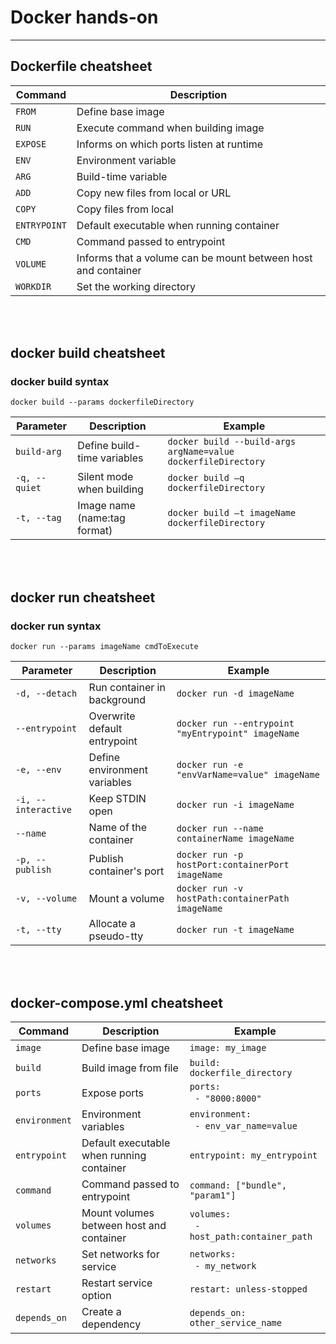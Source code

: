 # Docker hands-on
---

## Dockerfile cheatsheet
|Command|Description|
|--|--|
|`FROM`|Define base image|
|`RUN`|Execute command when building image|
|`EXPOSE`|Informs on which ports listen at runtime|
|`ENV`|Environment variable|
|`ARG`|Build-time variable|
|`ADD`|Copy new files from local or URL|
|`COPY`|Copy files from local|
|`ENTRYPOINT`|Default  executable  when running container|
|`CMD`|Command passed to entrypoint|
|`VOLUME`|Informs  that a volume can  be  mount  between host and container|
|`WORKDIR`|Set the  working directory|
<br>
<br>


## docker build cheatsheet

### docker build syntax

`docker build --params dockerfileDirectory`

|Parameter|Description|Example|
|--|--|--|
|`build-arg`|Define  build-time variables|`docker build --build-args  argName=value dockerfileDirectory`|
|`-q, --quiet`|Silent mode when building|`docker build –q dockerfileDirectory`|
|`-t, --tag`|Image  name (name:tag format)|`docker build –t imageName  dockerfileDirectory`|
<br>
<br>


## docker run cheatsheet

### docker run syntax

`docker run --params imageName cmdToExecute`

|Parameter|Description|Example|
|--|--|--|
|`-d, --detach`|Run container in background|`docker run -d imageName`|
|`--entrypoint`|Overwrite default entrypoint|`docker run --entrypoint "myEntrypoint" imageName`|
|`-e, --env`|Define environment variables|`docker run -e "envVarName=value" imageName`|
|`-i, --interactive`|Keep STDIN open|`docker run -i imageName`|
|`--name`|Name of the container|`docker run --name containerName imageName`|
|`-p, --publish`|Publish container's port|`docker run -p hostPort:containerPort imageName`|
|`-v, --volume`|Mount a volume|`docker run -v hostPath:containerPath imageName`|
|`-t, --tty`|Allocate a pseudo-tty|`docker run -t imageName`|
<br>
<br>


## docker-compose.yml cheatsheet
|Command|Description|Example|
|--|--|--|
|`image`|Define base image|`image: my_image`|
|`build`|Build image from file|`build: dockerfile_directory`|
|`ports`|Expose ports|`ports:`<br/>&nbsp;&nbsp;`- "8000:8000"`|
|`environment`|Environment variables|`environment:`<br/>&nbsp;&nbsp;`- env_var_name=value`|
|`entrypoint`|Default executable when running container|`entrypoint: my_entrypoint`|
|`command`|Command passed to entrypoint|`command: ["bundle", "param1"]`|
|`volumes`|Mount volumes between host and container|`volumes:`<br/>&nbsp;&nbsp;`- host_path:container_path`|
|`networks`|Set networks for service|`networks:`<br/>&nbsp;&nbsp;`- my_network`|
|`restart`|Restart service option|`restart: unless-stopped`|
|`depends_on`|Create a dependency|`depends_on: other_service_name`|
